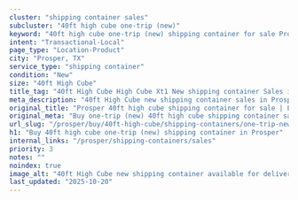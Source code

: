 ```yaml
---
cluster: "shipping container sales"
subcluster: "40ft high cube one-trip (new)"
keyword: "40ft high cube one-trip (new) shipping container for sale Prosper, TX"
intent: "Transactional-Local"
page_type: "Location-Product"
city: "Prosper, TX"
service_type: "shipping container"
condition: "New"
size: "40ft High Cube"
title_tag: "40ft High Cube High Cube Xt1 New shipping container Sales in Prosper | LC Container"
meta_description: "40ft High Cube new shipping container sales in Prosper. High cube containers with extra height. Fast delivery, competitive pricing. Serving shipping containers area. Quote ID: FB5. Call (214) 524-4168 for your free quote today."
original_title: "Prosper 40ft high cube shipping container for sale | LC"
original_meta: "Buy one-trip (new) 40ft high cube shipping container sale with local delivery in Prosper, TX. LC Container — local Since 2003. Request a fast quote today."
url_slug: "/prosper/buy/40ft-high-cube/shipping-containers/one-trip-new"
h1: "Buy 40ft high cube one-trip (new) shipping container in Prosper"
internal_links: "/prosper/shipping-containers/sales"
priority: 3
notes: ""
noindex: true
image_alt: "40ft High Cube new shipping container available for delivery in Prosper"
last_updated: "2025-10-20"
---
```


<!-- TODO: Add unique city/inventory copy, images, and internal links here. -->

